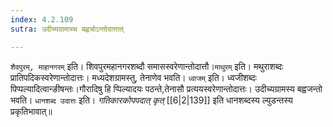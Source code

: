 ```yaml
---
index: 4.2.109
sutra: उदीच्यग्रामाच्च बह्वचोऽन्तोदात्तात्

---
```

   `शैवपुरम्, माहानगरम्` इति। शिवपुरमहानगरशब्दौ समासस्वरेणान्तोदात्तौ।`माथुरम्` इति। मथुराशब्दः प्रातिपदिकस्वरेणान्तोदात्तः। मध्यदेशग्रामस्तु, तेनाणेव भवति। `ध्वाजम्` इति। ध्वजीशब्दः पिप्पल्यादित्वान्ङीषन्तः।गौरादिषु हि प्पिल्यादयः पठन्ते,तेनासौ प्रत्ययस्वरेणान्तोदात्तः। उदीच्यग्रामस्य बह्वजन्तो भवति। `धानशब्द उदात्तः` इति। _गतिकारकोपपदात्‌ कृत्‌_ [[6|2|139]]  इति धानशब्दस्य ल्युडन्तस्य प्रकृतिभावात्॥